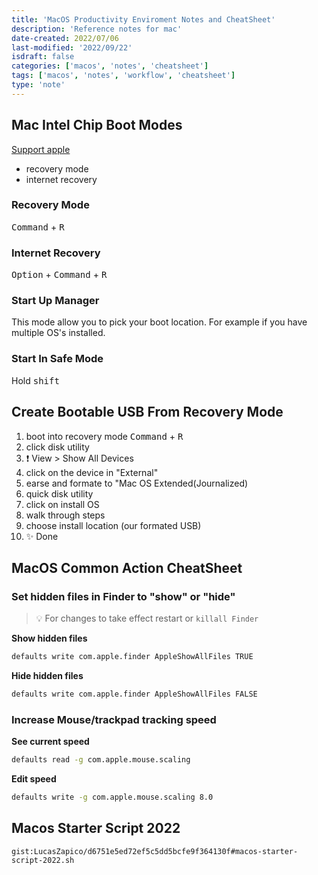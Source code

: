 ```yaml
---
title: 'MacOS Productivity Enviroment Notes and CheatSheet'
description: 'Reference notes for mac'
date-created: 2022/07/06
last-modified: '2022/09/22'
isdraft: false
categories: ['macos', 'notes', 'cheatsheet']
tags: ['macos', 'notes', 'workflow', 'cheatsheet']
type: 'note'
---
```


## Mac Intel Chip Boot Modes 

[Support apple](https://support.apple.com/en-us/HT201255)


- recovery mode 
- internet recovery 

### Recovery Mode 

<Kbd>Command</Kbd> + <Kbd>R</Kbd>


### Internet Recovery 

<Kbd>Option</Kbd> + <Kbd>Command</Kbd> + <Kbd>R</Kbd>

### Start Up Manager 

This mode allow you to pick your boot location. For example if you have multiple OS's installed. 

### Start In Safe Mode 

Hold <Kbd>shift</Kbd>

## Create Bootable USB From Recovery Mode 

1. boot into recovery mode <Kbd>Command</Kbd> + <Kbd>R</Kbd>
2. click disk utility
3. ❗ View > Show All Devices
4. click on the device in "External" 
5. earse and formate to "Mac OS Extended(Journalized)
6. quick disk utility 
7. click on install OS <your-machine-os>
8. walk through steps 
9. choose install location (our formated USB)
10. ✨ Done

## MacOS Common Action CheatSheet 

### Set hidden files in Finder to "show" or "hide"

> 💡 For changes to take effect restart or `killall Finder`

**Show hidden files**

```sh
defaults write com.apple.finder AppleShowAllFiles TRUE
```

**Hide hidden files**

```sh 
defaults write com.apple.finder AppleShowAllFiles FALSE
```

### Increase Mouse/trackpad tracking speed

**See current speed**

```sh
defaults read -g com.apple.mouse.scaling
```

**Edit speed**

```sh
defaults write -g com.apple.mouse.scaling 8.0
```

## Macos Starter Script 2022 

`gist:LucasZapico/d6751e5ed72ef5c5dd5bcfe9f364130f#macos-starter-script-2022.sh`

